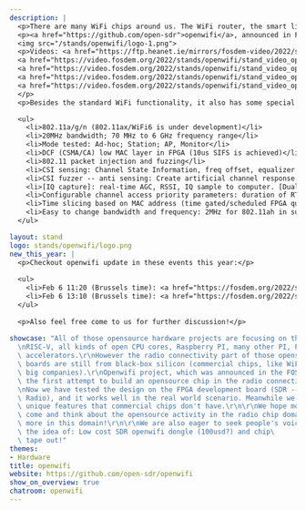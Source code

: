 ```yaml
---
description: |
  <p>There are many WiFi chips around us. The WiFi router, the smart light, the TV, the phone, etc., all have WiFi chips inside. Ever imagine replacing those chips with an open-source chip?</p>
  <p><a href="https://github.com/open-sdr">openwifi</a>, announced in FOSDEM’20, is the 1st opensource WiFi chip design (802.11a/g/n, ax is coming) which includes Verilog source code for the chip and C source code for the Linux driver. We have paved solid steps towards an open-source WiFi chip. Now if you have FPGA dev boards (listed on our github), you can download our design onto it and start to use this FPGA based WiFi in the same way as other commercial WiFi chips! The FPGA board could become WiFi AP, WiFi client, ad-hoc node or sniffer, etc. Just like a Raspberry PI! </p>
  <img src="/stands/openwifi/logo-1.png">
  <p>Videos: <a href="https://ftp.heanet.ie/mirrors/fosdem-video/2022/stands/openwifi/stand_video_openwifi_video1.webm">The 1st demo</a>, 
  <a href="https://video.fosdem.org/2022/stands/openwifi/stand_video_openwifi_video2.webm">Flash 2020</a>, 
  <a href="https://video.fosdem.org/2022/stands/openwifi/stand_video_openwifi_video3.webm">Low latency gaming</a>, 
  <a href="https://video.fosdem.org/2022/stands/openwifi/stand_video_openwifi_video4.webm">FOSDEM 2020</a>, 
  <a href="https://video.fosdem.org/2022/stands/openwifi/stand_video_openwifi_video5.webm">Libreplanet 2021</a>
  </p>
  <p>Besides the standard WiFi functionality, it also has some special features.</p>

  <ul>
    <li>802.11a/g/n (802.11ax/WiFi6 is under development)</li>
    <li>20MHz bandwidth; 70 MHz to 6 GHz frequency range</li>
    <li>Mode tested: Ad-hoc; Station; AP, Monitor</li>
    <li>DCF (CSMA/CA) low MAC layer in FPGA (10us SIFS is achieved)</li>
    <li>802.11 packet injection and fuzzing</li>
    <li>CSI sensing: Channel State Information, freq offset, equalizer to computer</li>
    <li>CSI fuzzer -- anti sensing: Create artificial channel response in WiFi transmitter</li>
    <li>[IQ capture]: real-time AGC, RSSI, IQ sample to computer. [Dual antenna version]</li>
    <li>Configurable channel access priority parameters: duration of RTS/CTS, CTS-to-self, SIFS/DIFS/xIFS/slot-time/CW/etc</li>
    <li>Time slicing based on MAC address (time gated/scheduled FPGA queues)</li>
    <li>Easy to change bandwidth and frequency: 2MHz for 802.11ah in sub-GHz; 10MHz for 802.11p/vehicle in 5.9GHz</li>
  </ul>

layout: stand
logo: stands/openwifi/logo.png
new_this_year: |
  <p>Checkout openwifi update in these events this year:</p>
  
  <ul>
    <li>Feb 6 11:20 (Brussels time): <a href="https://fosdem.org/2022/schedule/event/openwifipynqz1/">Bring openwifi to PYNQ-Z1 with ultra low cost</a> in Libre-Open VLSI and FPGA devroom.</li>
    <li>Feb 6 13:10 (Brussels time): <a href="https://fosdem.org/2022/schedule/event/radio_openwifi/">Opensource WiFi chip (openwifi) progress and future plan</a> in Free Software Radio devroom.</li>
  </ul>
  
  <p>Also feel free come to us for further discussion!</p>
  
showcase: "All of those opensource hardware projects are focusing on the CPU side:\r\
  \nRISC-V, all kinds of open CPU cores, Raspberry PI, many other PI, PINE64, openWRT, AI/machine-learning\
  \ accelerators.\r\nHowever the radio connectivity part of those opensource hardware\
  \ boards are still from black-box silicon (commercial chips, like WiFi chips from\
  \ big companies).\r\nOpenwifi project, which was announced in the FOSDEM'20, is\
  \ the first attempt to build an opensource chip in the radio connectivity domain!\r\
  \nNow we have tested the design on the FPGA development board (SDR -- Software Defined\
  \ Radio), and it works well in the real world scenario. Meanwhile we also add some\
  \ unique features that commercial chips don't have.\r\n\r\nWe hope more people can\
  \ come and think about the opensource activity in the radio chip domain, and invest\
  \ more in this domain!\r\n\r\nWe are also eager to seek people's voice and help about\
  \ the idea of: Low cost SDR openwifi dongle (100usd?) and chip\
  \ tape out!"
themes:
- Hardware
title: openwifi
website: https://github.com/open-sdr/openwifi
show_on_overview: true
chatroom: openwifi
---
```

